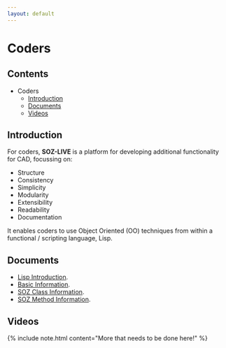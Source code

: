 ```yaml
---
layout: default
---
```


# Coders

## Contents

- Coders
  - [Introduction](#introduction)
  - [Documents](#documents)
  - [Videos](#videos)  

## Introduction

For coders, **SOZ-LIVE** is a platform for developing additional functionality for CAD, focussing on:

- Structure
- Consistency
- Simplicity
- Modularity
- Extensibility
- Readability
- Documentation

It enables coders to use Object Oriented (OO) techniques from within a functional / scripting language, Lisp.  

## Documents

- [Lisp Introduction](/coders/docs/lisp.html).
- [Basic Information](/coders/docs/basics.html).
- [SOZ Class Information](/coders/docs/classes.html).
- [SOZ Method Information](/coders/docs/methods.html).

## Videos

{% include note.html content="More that needs to be done here!" %} 